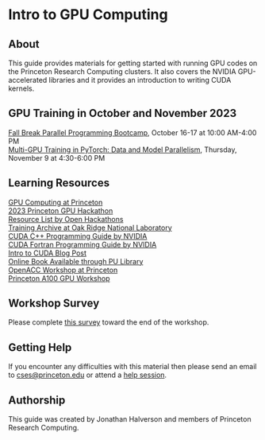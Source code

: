 # Intro to GPU Computing

## About

This guide provides materials for getting started with running GPU codes on the Princeton Research Computing clusters. It also covers the NVIDIA GPU-accelerated libraries and it provides an introduction to writing CUDA kernels.

## GPU Training in October and November 2023

[Fall Break Parallel Programming Bootcamp](https://researchcomputing.princeton.edu/fall-break-2023-bootcamp), October 16-17 at 10:00 AM-4:00 PM  
[Multi-GPU Training in PyTorch: Data and Model Parallelism](https://cglink.me/2gi/r1935910), Thursday, November 9 at 4:30-6:00 PM  

## Learning Resources

[GPU Computing at Princeton](https://researchcomputing.princeton.edu/support/knowledge-base/gpu-computing)  
[2023 Princeton GPU Hackathon](https://www.openhackathons.org/s/siteevent/a0C5e000005Va4hEAC/se000162)  
[Resource List by Open Hackathons](https://www.openhackathons.org/s/technical-resources)  
[Training Archive at Oak Ridge National Laboratory](https://docs.olcf.ornl.gov/training/training_archive.html)   
[CUDA C++ Programming Guide by NVIDIA](https://docs.nvidia.com/cuda/cuda-c-programming-guide/index.html)  
[CUDA Fortran Programming Guide by NVIDIA](https://docs.nvidia.com/hpc-sdk/compilers/cuda-fortran-prog-guide/index.html)     
[Intro to CUDA Blog Post](https://devblogs.nvidia.com/even-easier-introduction-cuda/)   
[Online Book Available through PU Library](https://catalog.princeton.edu/catalog/99125304171206421)  
[OpenACC Workshop at Princeton](http://w3.pppl.gov/~ethier/PICSCIE/Intro_to_OpenACC_Nov_2019.pdf)  
[Princeton A100 GPU Workshop](https://github.com/PrincetonUniversity/a100_workshop)

## Workshop Survey
Please complete [this survey](https://forms.gle/K7aJrFaUB4DPW4FC8) toward the end of the workshop.

## Getting Help

If you encounter any difficulties with this material then please send an email to <a href="mailto:cses@princeton.edu">cses@princeton.edu</a> or attend a <a href="https://researchcomputing.princeton.edu/education/help-sessions">help session</a>.

## Authorship

This guide was created by Jonathan Halverson and members of Princeton Research Computing.
